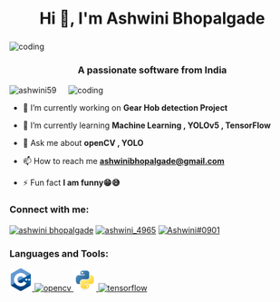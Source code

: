 
<h1 align="center">Hi 👋, I'm Ashwini Bhopalgade</h1>
<img align="middle" alt="coding" width="1100" height="300" src="https://github.com/Ashwini59/Ashwini59/assets/96874553/8988ac7f-797e-490f-998c-6ca94972fc60">
<h3 align="center">A passionate software from India</h3>

<img align="right" alt="coding" width="400" src="https://miro.medium.com/max/1600/0*C-cPP9D2MIyeexAT.gif">

<p align="left"> <img src="https://komarev.com/ghpvc/?username=ashwini59&label=Profile%20views&color=0e75b6&style=flat" alt="ashwini59" /> </p>

- 🔭 I’m currently working on **Gear Hob detection Project**

- 🌱 I’m currently learning **Machine Learning , YOLOv5 , TensorFlow**

- 💬 Ask me about **openCV , YOLO**

- 📫 How to reach me **ashwinibhopalgade@gmail.com**

- ⚡ Fun fact **I am funny😁😅**

<h3 align="left">Connect with me:</h3>
<p align="left">
<a href="https://linkedin.com/in/ashwini bhopalgade" target="blank"><img align="center" src="https://raw.githubusercontent.com/rahuldkjain/github-profile-readme-generator/master/src/images/icons/Social/linked-in-alt.svg" alt="ashwini bhopalgade" height="30" width="40" /></a>
<a href="https://instagram.com/ashwini_4965" target="blank"><img align="center" src="https://raw.githubusercontent.com/rahuldkjain/github-profile-readme-generator/master/src/images/icons/Social/instagram.svg" alt="ashwini_4965" height="30" width="40" /></a>
<a href="https://discord.gg/Ashwini#0901" target="blank"><img align="center" src="https://raw.githubusercontent.com/rahuldkjain/github-profile-readme-generator/master/src/images/icons/Social/discord.svg" alt="Ashwini#0901" height="30" width="40" /></a>
</p>

<h3 align="left">Languages and Tools:</h3>
<p align="left"> <a href="https://www.w3schools.com/cpp/" target="_blank" rel="noreferrer"> <img src="https://raw.githubusercontent.com/devicons/devicon/master/icons/cplusplus/cplusplus-original.svg" alt="cplusplus" width="40" height="40"/> </a> <a href="https://opencv.org/" target="_blank" rel="noreferrer"> <img src="https://www.vectorlogo.zone/logos/opencv/opencv-icon.svg" alt="opencv" width="40" height="40"/> </a> <a href="https://www.python.org" target="_blank" rel="noreferrer"> <img src="https://raw.githubusercontent.com/devicons/devicon/master/icons/python/python-original.svg" alt="python" width="40" height="40"/> </a> <a href="https://www.tensorflow.org" target="_blank" rel="noreferrer"> <img src="https://www.vectorlogo.zone/logos/tensorflow/tensorflow-icon.svg" alt="tensorflow" width="40" height="40"/> </a> </p>
